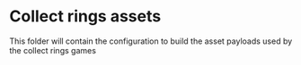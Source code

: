 # Collect rings assets

This folder will contain the configuration to build the asset payloads used by the collect rings games
